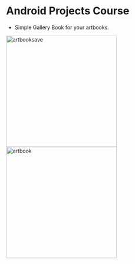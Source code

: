 # Android Projects Course 

- Simple Gallery Book for your artbooks.

<img src="https://user-images.githubusercontent.com/88238748/160485804-74052fd5-a5ad-4cbd-b535-026daf602981.png" alt="artbooksave" style="width:300px;"/>

<img src="https://user-images.githubusercontent.com/88238748/160485921-52818a78-8b83-4af3-be7b-9cf2eda1969e.png" alt="artbook" style="width:300px;"/>

